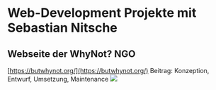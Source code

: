 # Web-Development Projekte mit Sebastian Nitsche

## Webseite der WhyNot? NGO
[https://butwhynot.org/](https://butwhynot.org/)
Beitrag: Konzeption, Entwurf, Umsetzung, Maintenance
[<img src="https://i.imgur.com/THh8zRN.png">]([https://link-to-your-URL/](https://butwhynot.org/))
